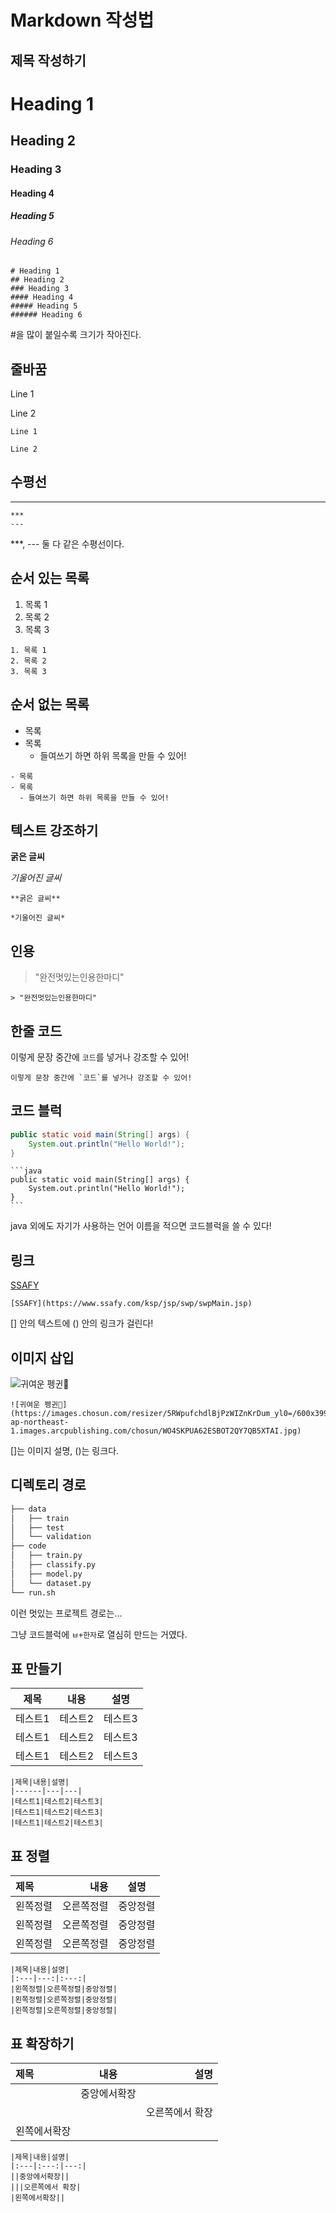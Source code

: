# Markdown 작성법

## 제목 작성하기

# Heading 1

## Heading 2

### Heading 3

#### Heading 4

##### Heading 5

###### Heading 6

```
# Heading 1
## Heading 2
### Heading 3
#### Heading 4
##### Heading 5
###### Heading 6
```

#을 많이 붙일수록 크기가 작아진다.

## 줄바꿈

Line 1

Line 2

```
Line 1

Line 2
```

## 수평선

---

```
***
---
```

\*\*\*, --- 둘 다 같은 수평선이다.

## 순서 있는 목록

1. 목록 1
2. 목록 2
3. 목록 3

```
1. 목록 1
2. 목록 2
3. 목록 3
```

## 순서 없는 목록

- 목록
- 목록
  - 들여쓰기 하면 하위 목록을 만들 수 있어!

```
- 목록
- 목록
  - 들여쓰기 하면 하위 목록을 만들 수 있어!
```

## 텍스트 강조하기

**굵은 글씨**

_기울어진 글씨_

```
**굵은 글씨**

*기울어진 글씨*
```

## 인용

> "완전멋있는인용한마디"

```
> "완전멋있는인용한마디"
```

## 한줄 코드

이렇게 문장 중간에 `코드`를 넣거나 강조할 수 있어!

```
이렇게 문장 중간에 `코드`를 넣거나 강조할 수 있어!
```

## 코드 블럭

```java
public static void main(String[] args) {
    System.out.println("Hello World!");
}
```

````
```java
public static void main(String[] args) {
    System.out.println("Hello World!");
}
```
````

java 외에도 자기가 사용하는 언어 이름을 적으면 코드블럭을 쓸 수 있다!

## 링크

[SSAFY](https://www.ssafy.com/ksp/jsp/swp/swpMain.jsp)

```
[SSAFY](https://www.ssafy.com/ksp/jsp/swp/swpMain.jsp)
```

[] 안의 텍스트에 () 안의 링크가 걸린다!

## 이미지 삽입

![귀여운 펭귄🐧](https://images.chosun.com/resizer/5RWpufchdlBjPzWIZnKrDum_yl0=/600x399/smart/cloudfront-ap-northeast-1.images.arcpublishing.com/chosun/WO4SKPUA62ESBOT2QY7QB5XTAI.jpg)

```
![귀여운 펭귄🐧](https://images.chosun.com/resizer/5RWpufchdlBjPzWIZnKrDum_yl0=/600x399/smart/cloudfront-ap-northeast-1.images.arcpublishing.com/chosun/WO4SKPUA62ESBOT2QY7QB5XTAI.jpg)
```

[]는 이미지 설명, ()는 링크다.

## 디렉토리 경로

```bash
├── data
│   ├── train
│   ├── test
│   └── validation
├── code
│   ├── train.py
│   ├── classify.py
│   ├── model.py
│   └── dataset.py
└── run.sh
```

이런 멋있는 프로젝트 경로는...

그냥 코드블럭에 `ㅂ+한자`로 열심히 만드는 거였다.

## 표 만들기

| 제목    | 내용    | 설명    |
| ------- | ------- | ------- |
| 테스트1 | 테스트2 | 테스트3 |
| 테스트1 | 테스트2 | 테스트3 |
| 테스트1 | 테스트2 | 테스트3 |

```
|제목|내용|설명|
|------|---|---|
|테스트1|테스트2|테스트3|
|테스트1|테스트2|테스트3|
|테스트1|테스트2|테스트3|
```

## 표 정렬

| 제목     |       내용 |   설명   |
| :------- | ---------: | :------: |
| 왼쪽정렬 | 오른쪽정렬 | 중앙정렬 |
| 왼쪽정렬 | 오른쪽정렬 | 중앙정렬 |
| 왼쪽정렬 | 오른쪽정렬 | 중앙정렬 |

```
|제목|내용|설명|
|:---|---:|:---:|
|왼쪽정렬|오른쪽정렬|중앙정렬|
|왼쪽정렬|오른쪽정렬|중앙정렬|
|왼쪽정렬|오른쪽정렬|중앙정렬|
```

## 표 확장하기

| 제목         |     내용     |            설명 |
| :----------- | :----------: | --------------: |
|              | 중앙에서확장 |                 |
|              |              | 오른쪽에서 확장 |
| 왼쪽에서확장 |              |

```
|제목|내용|설명|
|:---|:---:|---:|
||중앙에서확장||
|||오른쪽에서 확장|
|왼쪽에서확장||
```
